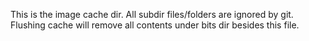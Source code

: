 This is the image cache dir. 
All subdir files/folders are ignored by git.
Flushing cache will remove all contents under bits dir besides this file.